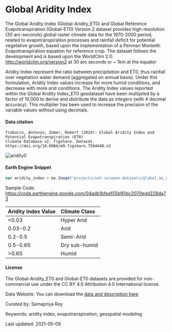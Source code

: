 # Global Aridity Index

The Global Aridity Index (Global-Aridity_ET0) and Global Reference Evapotranspiration (Global-ET0) Version 2 dataset provides high-resolution (30 arc-seconds) global raster climate data for the 1970-2000 period, related to evapotranspiration processes and rainfall deficit for potential vegetative growth, based upon the implementation of a Penman Monteith Evapotranspiration equation for reference crop. The dataset follows the development and is based upon the WorldClim 2.0: http://worldclim.org/version2 at 30 arc seconds or ~ 1km at the equator

Aridity Index represent the ratio between precipitation and ET0, thus rainfall over vegetation water demand (aggregated on annual basis). Under this formulation, Aridity Index values increase for more humid conditions, and decrease with more arid conditions. The Aridity Index values reported within the Global Aridity Index_ET0 geodataset have been multiplied by a factor of 10,000 to derive and distribute the data as integers (with 4 decimal accuracy). This multiplier has been used to increase the precision of the variable values without using decimals.

#### Data citation

```
Trabucco, Antonio; Zomer, Robert (2019): Global Aridity Index and Potential Evapotranspiration (ET0)
Climate Database v2. figshare. Dataset. https://doi.org/10.6084/m9.figshare.7504448.v3
```

![aridity0](https://user-images.githubusercontent.com/6677629/117587582-5204a400-b0e4-11eb-8cd7-8223546da061.gif)

#### Earth Engine Snippet

```js
var aridity_index = ee.Image("projects/sat-io/open-datasets/global_ai_et0"),
```

Sample Code: https://code.earthengine.google.com/04adb1bfeaf55b95bc2070edd228da73

<center>

|Aridity Index Value|Climate Class|
|:------------------|:------------|
|<0.03              |Hyper Arid   |
|0.03-0.2           |Arid         |
|0.2-0.5            |Semi-Arid    |
|0.5-0.65           |Dry sub-humid|
|>0.65              |Humid        |

</center>

#### License

The Global-Aridity_ET0 and Global-ET0 datasets are provided for non-commercial use under the CC BY 4.0 Attribution 4.0 International license.

Data Website: You can download the [data and description here](https://figshare.com/articles/dataset/Global_Aridity_Index_and_Potential_Evapotranspiration_ET0_Climate_Database_v2/7504448/3)

Curated by: Samapriya Roy

Keywords: aridity index, evapotranspiration, geospatial modeling

Last updated: 2021-05-09
